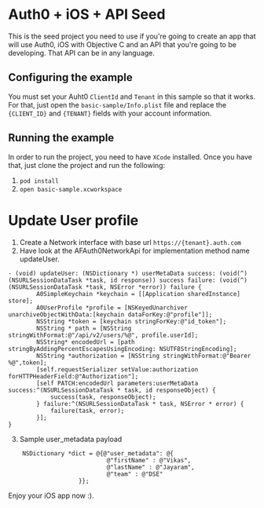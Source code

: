 # Auth0 + iOS + API Seed

This is the seed project you need to use if you're going to create an app that will use Auth0, iOS with Objective C and an API that you're going to be developing. That API can be in any language.

## Configuring the example

You must set your Auht0 `ClientId` and `Tenant` in this sample so that it works. For that, just open the `basic-sample/Info.plist` file and replace the `{CLIENT_ID}` and `{TENANT}` fields with your account information.

## Running the example

In order to run the project, you need to have `XCode` installed.
Once you have that, just clone the project and run the following:

1. `pod install`
2. `open basic-sample.xcworkspace`

# Update User profile

1. Create a Network interface with base url `https://{tenant}.auth.com`
2. Have look at the AFAuth0NetworkApi for implementation method name updateUser.
```
- (void) updateUser: (NSDictionary *) userMetaData success: (void(^)(NSURLSessionDataTask *task, id response)) success failure: (void(^) (NSURLSessionDataTask *task, NSError *error)) failure {
        A0SimpleKeychain *keychain = [[Application sharedInstance] store];
        A0UserProfile *profile = [NSKeyedUnarchiver unarchiveObjectWithData:[keychain dataForKey:@"profile"]];
        NSString *token = [keychain stringForKey:@"id_token"];
        NSString * path = [NSString stringWithFormat:@"/api/v2/users/%@", profile.userId];
        NSString* encodedUrl = [path stringByAddingPercentEscapesUsingEncoding: NSUTF8StringEncoding];
        NSString *authorization = [NSString stringWithFormat:@"Bearer %@",token];
        [self.requestSerializer setValue:authorization forHTTPHeaderField:@"Authorization"];
        [self PATCH:encodedUrl parameters:userMetaData success:^(NSURLSessionDataTask * task, id responseObject) {
            success(task, responseObject);
        } failure:^(NSURLSessionDataTask * task, NSError * error) {
            failure(task, error);
        }];
}
```
3. Sample user_metadata payload

```
    NSDictionary *dict = @{@"user_metadata": @{
                            @"firstName" : @"Vikas",
                            @"lastName" : @"Jayaram",
                            @"team" : @"DSE"
                    }};
```

Enjoy your iOS app now :).
